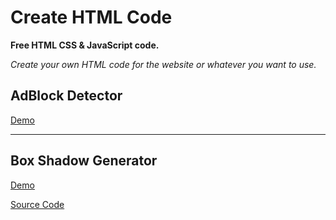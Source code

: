 # Create HTML Code

**Free HTML CSS & JavaScript code.**

_Create your own HTML code for the website or whatever you want to use._

## AdBlock Detector

[Demo]()

<hr>

## Box Shadow Generator

[Demo](https://htmlpreview.github.io/?https://raw.githubusercontent.com/ZazerConer/HTML-CSS-JavaScript-Code/main/Box_Shadow_Generator/index.html)

[Source Code](https://github.com/ZazerConer/HTML-CSS-JavaScript-Code/tree/main/Box_Shadow_Generator)
